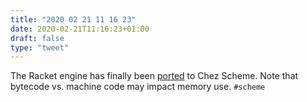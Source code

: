 ```yaml
---
title: "2020 02 21 11 16 23"
date: 2020-02-21T11:16:23+01:00
draft: false
type: "tweet"
---
```

The Racket engine has finally been [ported](https://blog.racket-lang.org/2020/02/racket-on-chez-status.html) to Chez Scheme. Note that bytecode vs. machine code may impact memory use. `#scheme`
